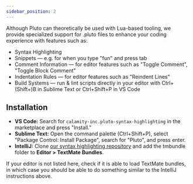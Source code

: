```yaml
---
sidebar_position: 2
---
```


Although Pluto can theoretically be used with Lua-based tooling, we provide specialized support for .pluto files to enhance your coding experience with features such as:
- Syntax Highlighting
- Snippets — e.g. for when you type "fun" and press tab
- Comment Information — for editor features such as "Toggle Comment", "Toggle Block Comment"
- Indentation Rules — for editor features such as "Reindent Lines"
- Build Systems — run & lint scripts directly in your editor with Ctrl+(Shift+)B in Sublime Text or Ctrl+Shift+P in VS Code

## Installation

- **VS Code:** Search for `calamity-inc.pluto-syntax-highlighting` in the marketplace and press "Install."
- **Sublime Text:** Open the command palette (Ctrl+Shift+P), select "Package Control: Install Package", search for "Pluto", and press enter.
- **IntelliJ:** Clone [our syntax highlighting repository](https://github.com/PlutoLang/Syntax-Highlighting) and add the tmbundle folder to **Editor > TextMate Bundles**.

If your editor is not listed here, check if it is able to load TextMate bundles, in which case you should be able to do something similar to the IntelliJ instructions above.
